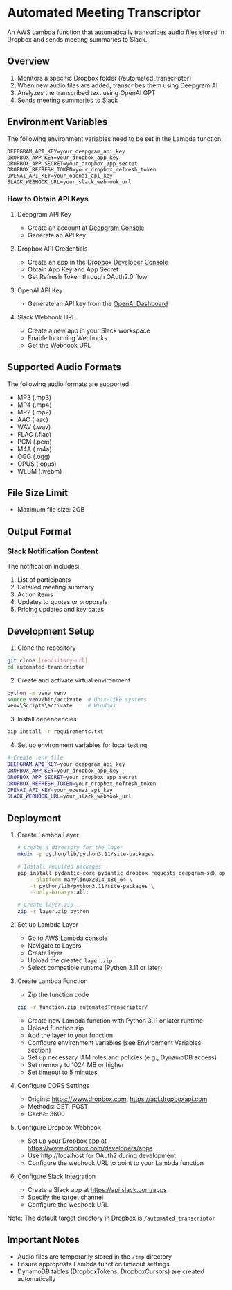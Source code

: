 # Automated Meeting Transcriptor

An AWS Lambda function that automatically transcribes audio files stored in Dropbox and sends meeting summaries to Slack.

## Overview

1. Monitors a specific Dropbox folder (/automated_transcriptor)
2. When new audio files are added, transcribes them using Deepgram AI
3. Analyzes the transcribed text using OpenAI GPT
4. Sends meeting summaries to Slack

## Environment Variables

The following environment variables need to be set in the Lambda function:

```
DEEPGRAM_API_KEY=your_deepgram_api_key
DROPBOX_APP_KEY=your_dropbox_app_key
DROPBOX_APP_SECRET=your_dropbox_app_secret
DROPBOX_REFRESH_TOKEN=your_dropbox_refresh_token
OPENAI_API_KEY=your_openai_api_key
SLACK_WEBHOOK_URL=your_slack_webhook_url
```

### How to Obtain API Keys

1. Deepgram API Key
   - Create an account at [Deepgram Console](https://console.deepgram.com/signup)
   - Generate an API key

2. Dropbox API Credentials
   - Create an app in the [Dropbox Developer Console](https://www.dropbox.com/developers)
   - Obtain App Key and App Secret
   - Get Refresh Token through OAuth2.0 flow

3. OpenAI API Key
   - Generate an API key from the [OpenAI Dashboard](https://platform.openai.com/api-keys)

4. Slack Webhook URL
   - Create a new app in your Slack workspace
   - Enable Incoming Webhooks
   - Get the Webhook URL

## Supported Audio Formats

The following audio formats are supported:
- MP3 (.mp3)
- MP4 (.mp4)
- MP2 (.mp2)
- AAC (.aac)
- WAV (.wav)
- FLAC (.flac)
- PCM (.pcm)
- M4A (.m4a)
- OGG (.ogg)
- OPUS (.opus)
- WEBM (.webm)

## File Size Limit

- Maximum file size: 2GB

## Output Format

### Slack Notification Content

The notification includes:
1. List of participants
2. Detailed meeting summary
3. Action items
4. Updates to quotes or proposals
5. Pricing updates and key dates

## Development Setup

1. Clone the repository
```bash
git clone [repository-url]
cd automated-transcriptor
```

2. Create and activate virtual environment
```bash
python -m venv venv
source venv/bin/activate  # Unix-like systems
venv\Scripts\activate     # Windows
```

3. Install dependencies
```bash
pip install -r requirements.txt
```

4. Set up environment variables for local testing
```bash
# Create .env file
DEEPGRAM_API_KEY=your_deepgram_api_key
DROPBOX_APP_KEY=your_dropbox_app_key
DROPBOX_APP_SECRET=your_dropbox_app_secret
DROPBOX_REFRESH_TOKEN=your_dropbox_refresh_token
OPENAI_API_KEY=your_openai_api_key
SLACK_WEBHOOK_URL=your_slack_webhook_url
```

## Deployment

1. Create Lambda Layer
   ```bash
   # Create a directory for the layer
   mkdir -p python/lib/python3.11/site-packages
   
   # Install required packages
   pip install pydantic-core pydantic dropbox requests deepgram-sdk openai \
       --platform manylinux2014_x86_64 \
       -t python/lib/python3.11/site-packages \
       --only-binary=:all:
   
   # Create layer.zip
   zip -r layer.zip python
   ```

2. Set up Lambda Layer
   - Go to AWS Lambda console
   - Navigate to Layers
   - Create layer
   - Upload the created `layer.zip`
   - Select compatible runtime (Python 3.11 or later)

3. Create Lambda Function
   - Zip the function code
   ```bash
   zip -r function.zip automatedTranscriptor/
   ```
   - Create new Lambda function with Python 3.11 or later runtime
   - Upload function.zip
   - Add the layer to your function
   - Configure environment variables (see Environment Variables section)
   - Set up necessary IAM roles and policies (e.g., DynamoDB access)
   - Set memory to 1024 MB or higher
   - Set timeout to 5 minutes

4. Configure CORS Settings
   - Origins: https://www.dropbox.com, https://api.dropboxapi.com
   - Methods: GET, POST
   - Cache: 3600

5. Configure Dropbox Webhook
   - Set up your Dropbox app at https://www.dropbox.com/developers/apps
   - Use http://localhost for OAuth2 during development
   - Configure the webhook URL to point to your Lambda function

6. Configure Slack Integration
   - Create a Slack app at https://api.slack.com/apps
   - Specify the target channel
   - Configure the webhook URL

Note: The default target directory in Dropbox is `/automated_transcriptor`

## Important Notes

- Audio files are temporarily stored in the `/tmp` directory
- Ensure appropriate Lambda function timeout settings
- DynamoDB tables (DropboxTokens, DropboxCursors) are created automatically